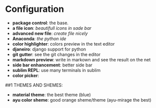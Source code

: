 Configuration
====

- **package control**: the base.
- **a file icon**: *beautifull icons in sade bar*
- **advanced new file**: *create file nicely*
- **Anaconda**: *the python ide*
- **color highlighter**: colors preview in the text editor
- **djaneiro**: django support for python
- **git gutter**: see the git changes in the editor
- **markdown preview**: write in markown and see the result on the net
- **side bar enhancement**: better side bar
- **sublim REPL**: use many terminals in sublim
- **color picker**:

##1 THEMES AND SHEMES:

- **material theme**: the best theme (blue)
- **ayu color sheme**: good orange sheme/theme (ayu-mirage the best)